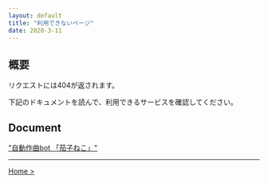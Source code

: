 ```yaml
---
layout: default
title: "利用できないページ"
date: 2020-3-11
---
```


## 概要

 リクエストには404が返されます。
 
 下記のドキュメントを読んで、利用できるサービスを確認してください。

## Document

 ["自動作曲bot 「茄子ねこ」"](https://nakashimas.github.io/docs/works/nasneco.html)

<hr>

[Home >](https://nakashimas.github.io/index.html)  
